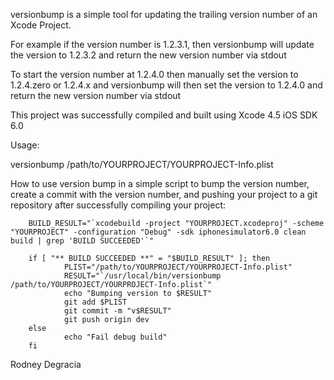 versionbump is a simple tool for updating the trailing version number of an Xcode Project.

For example if the version number is 1.2.3.1, then versionbump will update the version to 1.2.3.2 and return the new version number via stdout

To start the version number at 1.2.4.0 then manually set the version to 1.2.4.zero or 1.2.4.x  and versionbump will then set the version to 1.2.4.0 and return the new version number via stdout

This project was successfully compiled and built using Xcode 4.5 iOS SDK 6.0


Usage:

versionbump /path/to/YOURPROJECT/YOURPROJECT-Info.plist


How to use version bump in a simple script to bump the version number, create a commit with the version number, and pushing your project to a git repository after successfully compiling your project:


		BUILD_RESULT="`xcodebuild -project "YOURPROJECT.xcodeproj" -scheme "YOURPROJECT" -configuration "Debug" -sdk iphonesimulator6.0 clean build | grep 'BUILD SUCCEEDED'`"

		if [ "** BUILD SUCCEEDED **" = "$BUILD_RESULT" ]; then
		        PLIST="/path/to/YOURPROJECT/YOURPROJECT-Info.plist"
		        RESULT="`/usr/local/bin/versionbump /path/to/YOURPROJECT/YOURPROJECT-Info.plist`"
		        echo "Bumping version to $RESULT"
		        git add $PLIST
		        git commit -m "v$RESULT"
		        git push origin dev
		else
		        echo "Fail debug build"
		fi



Rodney Degracia

